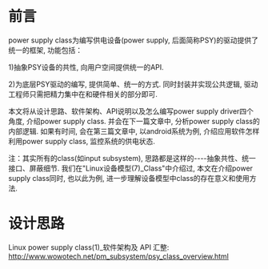 
# 前言
power supply class为编写供电设备(power supply, 后面简称PSY)的驱动提供了统一的框架, 功能包括：

1)抽象PSY设备的共性, 向用户空间提供统一的API. 

2)为底层PSY驱动的编写, 提供简单、统一的方式. 同时封装并实现公共逻辑, 驱动工程师只需把精力集中在和硬件相关的部分即可. 

本文将从设计思路、软件架构、API说明以及怎么编写power supply driver四个角度, 介绍power supply class. 并会在下一篇文章中, 分析power supply class的内部逻辑. 如果有时间, 会在第三篇文章中, 以android系统为例, 介绍应用软件怎样利用power supply class, 监控系统的供电状态. 

注：其实所有的class(如input subsystem), 思路都是这样的----抽象共性、统一接口、屏蔽细节. 我们在"Linux设备模型(7)_Class"中介绍过, 本文在介绍power supply class同时, 也以此为例, 进一步理解设备模型中class的存在意义和使用方法. 

# 设计思路




Linux power supply class(1)_软件架构及 API 汇整: http://www.wowotech.net/pm_subsystem/psy_class_overview.html

